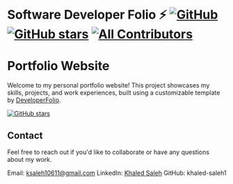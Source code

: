 # Software Developer Folio ⚡️ [![GitHub](https://img.shields.io/github/license/saadpasta/developer-portfolio?color=blue)](https://github.com/saadpasta/developerFolio/blob/master/LICENSE) [![GitHub stars](https://img.shields.io/github/stars/saadpasta/developerFolio)](https://github.com/saadpasta/developerFolio/stargazers)  [![All Contributors](https://img.shields.io/badge/all_contributors-4-orange.svg?style=flat-square)](#contributors)

# Portfolio Website

Welcome to my personal portfolio website! This project showcases my skills, projects, and work experiences, built using a customizable template by [DeveloperFolio](https://github.com/saadpasta/developerFolio).

[![GitHub stars](https://img.shields.io/github/stars/saadpasta/developerFolio)](https://github.com/saadpasta/developerFolio/stargazers)

## Contact

Feel free to reach out if you'd like to collaborate or have any questions about my work.

Email: ksaleh10611@gmail.com
LinkedIn: [Khaled Saleh]([url](https://www.linkedin.com/in/khaled-saleh6/))
GitHub: khaled-saleh1
